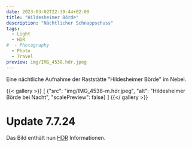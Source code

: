 ```yaml
---
date: 2023-03-02T22:39:44+02:00
title: "Hildesheimer Börde"
description: "Nächtlicher Schnappschuss"
tags:
  - Light
  - HDR
#  - Photography
  - Photo
  - Travel
preview: img/IMG_4538.hdr.jpeg
---
```


Eine nächtliche Aufnahme der Raststätte "Hildesheimer Börde" im Nebel.
<!--more-->

{{< gallery >}}
[
  {"src": "img/IMG_4538-m.hdr.jpeg", "alt": "Hildesheimer Börde bei Nacht", "scalePreview": false}
]
{{</ gallery >}}

# Update 7.7.24

Das Bild enthält nun [HDR](https://de.wikipedia.org/wiki/High_Dynamic_Range_Image) Informationen.
